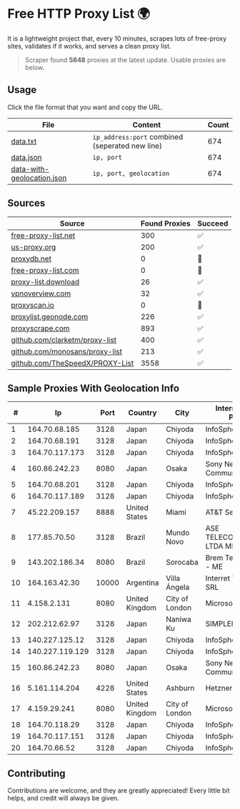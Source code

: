 
# Free HTTP Proxy List 🌍

It is a lightweight project that, every 10 minutes, scrapes lots of free-proxy sites, validates if it works, and serves a clean proxy list.


> Scraper found **5848** proxies at the latest update. Usable proxies are below.

## Usage

Click the file format that you want and copy the URL.


|File|Content|Count|
|----|-------|-----|
|[data.txt](https://raw.githubusercontent.com/themiralay/Proxy-List-World/master/data.txt)|`ip_address:port` combined (seperated new line)|674|
|[data.json](https://raw.githubusercontent.com/themiralay/Proxy-List-World/master/data.json)|`ip, port`|674|
|[data-with-geolocation.json](https://raw.githubusercontent.com/themiralay/Proxy-List-World/master/data-with-geolocation.json)|`ip, port, geolocation`|674|

## Sources

|Source|Found Proxies|Succeed|
|------|-------------|-------|
|[free-proxy-list.net](https://free-proxy-list.net)|300|✅|
|[us-proxy.org](https://www.us-proxy.org)|200|✅|
|[proxydb.net](http://proxydb.net)|0|🚫|
|[free-proxy-list.com](https://free-proxy-list.com/?page=&port=&type%5B%5D=http&type%5B%5D=https&up_time=0&search=Search)|0|🚫|
|[proxy-list.download](https://www.proxy-list.download/HTTP)|26|✅|
|[vpnoverview.com](https://vpnoverview.com/privacy/anonymous-browsing/free-proxy-servers)|32|✅|
|[proxyscan.io](https://www.proxyscan.io)|0|🚫|
|[proxylist.geonode.com](https://proxylist.geonode.com/api/proxy-list?limit=300&page=1&sort_by=lastChecked&sort_type=desc&protocols=http,https)|226|✅|
|[proxyscrape.com](https://api.proxyscrape.com/v2/?request=displayproxies&protocol=http&timeout=10000&country=all&ssl=all&anonymity=all)|893|✅|
|[github.com/clarketm/proxy-list](https://raw.githubusercontent.com/clarketm/proxy-list/master/proxy-list-raw.txt)|400|✅|
|[github.com/monosans/proxy-list](https://raw.githubusercontent.com/monosans/proxy-list/main/proxies/http.txt)|213|✅|
|[github.com/TheSpeedX/PROXY-List](https://raw.githubusercontent.com/TheSpeedX/PROXY-List/master/http.txt)|3558|✅|


## Sample Proxies With Geolocation Info

|#|Ip|Port|Country|City|Internet Service Provider|
|-|--|----|-------|----|-------------------------|
|1|164.70.68.185|3128|Japan|Chiyoda|InfoSphere|
|2|164.70.68.191|3128|Japan|Chiyoda|InfoSphere|
|3|164.70.117.173|3128|Japan|Chiyoda|InfoSphere|
|4|160.86.242.23|8080|Japan|Osaka|Sony Network Communications Inc|
|5|164.70.68.201|3128|Japan|Chiyoda|InfoSphere|
|6|164.70.117.189|3128|Japan|Chiyoda|InfoSphere|
|7|45.22.209.157|8888|United States|Miami|AT&T Services, Inc.|
|8|177.85.70.50|3128|Brazil|Mundo Novo|ASE TELECOMUNICAÇÕES LTDA ME|
|9|143.202.186.34|8080|Brazil|Sorocaba|Brem Technology Ltda - ME|
|10|164.163.42.30|10000|Argentina|Villa Ángela|Interret Villa Angela SRL|
|11|4.158.2.131|8080|United Kingdom|City of London|Microsoft Corporation|
|12|202.212.62.97|3128|Japan|Naniwa Ku|SIMPLEIA|
|13|140.227.125.12|3128|Japan|Chiyoda|InfoSphere|
|14|140.227.119.129|3128|Japan|Chiyoda|InfoSphere|
|15|160.86.242.23|8080|Japan|Osaka|Sony Network Communications Inc|
|16|5.161.114.204|4228|United States|Ashburn|Hetzner Online GmbH|
|17|4.159.29.241|8080|United Kingdom|City of London|Microsoft Corporation|
|18|164.70.118.29|3128|Japan|Chiyoda|InfoSphere|
|19|164.70.117.151|3128|Japan|Chiyoda|InfoSphere|
|20|164.70.66.52|3128|Japan|Chiyoda|InfoSphere|



## Contributing

Contributions are welcome, and they are greatly appreciated! Every
little bit helps, and credit will always be given.

